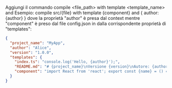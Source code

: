 Aggiungi il commando compile <file_path> with template <template_name> and
<state> Esempio: compile src/{file} with template {component} and { author:
{author} } dove la proprietà "author" è presa dal context mentre "component" è
preso dal file config.json in dalla corrispondente proprietà di "templates":

```json
{
  "project_name": "MyApp",
  "author": "Alice",
  "version": "1.0.0",
  "templates": {
    "index.ts": "console.log('Hello, {author}');",
    "README.md": "# {project_name}\nVersione {version}\nAutore: {author}",
    "component": "import React from 'react'; export const {name} = () => <div>{name} component</div>; export default {name};"
  }
}
```
